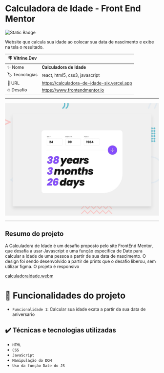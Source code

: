 <h1> Calculadora de Idade - Front End Mentor </h1>

![Static Badge](https://img.shields.io/badge/Status-_Finalizado-green?style=for-the-badge)

Website que calcula sua idade ao colocar sua data de nascimento e exibe na tela o resultado.

| :placard: Vitrine.Dev |     |
| -------------  | --- |
| :sparkles: Nome        | **Calculadora de Idade**
| :label: Tecnologias | react, html5, css3, javascript
| :rocket: URL         | https://calculadora-de-idade-six.vercel.app
| :fire: Desafio     | https://www.frontendmentor.io

<hr>

![Design preview for the Age calculator app coding challenge](./design/desktop-preview.jpg#vitrinedev)

<hr>

## Resumo do projeto

A Calculadora de Idade é um desafio proposto pelo site FrontEnd Mentor, que desafia a usar Javascript e uma função especifica de Date para calcular a idade de uma pessoa a partir de sua data de nascimento. O design foi sendo desenvolvido a partir de prints que o desafio liberou, sem utilizar figma. O projeto é responsivo


[calculadoraIdade.webm](https://github.com/joaoplgaspar/age-calculator-app-main/assets/130015259/5a4e5bee-b4df-4828-b675-7f4c8d9452f6)


# :hammer: Funcionalidades do projeto

- `Funcionalidade 1`: Calcular sua idade exata a partir da sua data de aniversario

## ✔️ Técnicas e tecnologias utilizadas
- ``HTML``
- ``CSS``
- ``JavaScript``
- ``Manipulação do DOM``
- ``Uso da função Date do JS``
